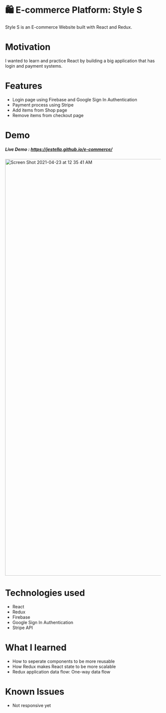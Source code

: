# 🛍 E-commerce Platform: Style S 

Style S is an E-commerce Website built with React and Redux.

# Motivation

I wanted to learn and practice React by building a big application that has login and payment systems. 


# Features

<ul>
<li>Login page using Firebase and Google Sign In Authentication</li>
<li>Payment process using Stripe</li>
<li>Add items from Shop page</li> 
<li>Remove items from checkout page</li>
</ul>



# Demo
##### Live Demo : https://jestella.github.io/e-commerce/ 

<img width="1350" alt="Screen Shot 2021-04-23 at 12 35 41 AM" src="https://user-images.githubusercontent.com/31642902/115822821-2dfe4e80-a3d3-11eb-8de7-f8489ebb2bb8.png">



# Technologies used
<ul>
<li>React</li>
<li>Redux</li>
<li>Firebase</li>
<li>Google Sign In Authentication</li>
<li>Stripe API</li>
</ul>


# What I learned
<ul>
<li>How to seperate components to be more reusable</li>
<li>How Redux makes React state to be more scalable</li>
<li>Redux application data flow: One-way data flow</li>
</ul>


# Known Issues 
<ul>
<li>Not responsive yet</li>
</ul>
